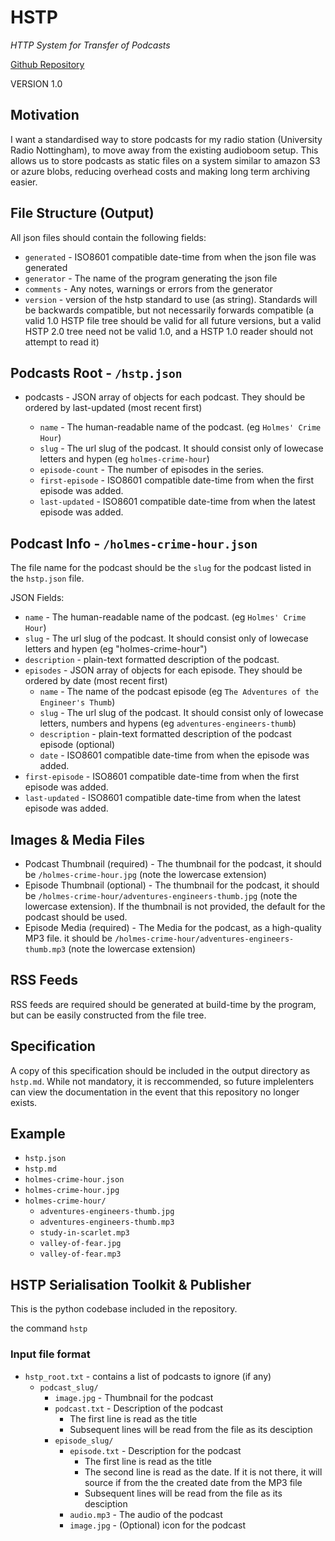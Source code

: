 # HSTP

*HTTP System for Transfer of Podcasts*

[Github Repository](https://github.com/URN/hstp)

VERSION 1.0

## Motivation

I want a standardised way to store podcasts for my radio station (University Radio Nottingham), to move away from the existing audioboom setup. This allows us to store podcasts as static files on a system similar to amazon S3 or azure blobs, reducing overhead costs and making long term archiving easier.

## File Structure (Output)

All json files should contain the following fields:

-   `generated` - ISO8601 compatible date-time from when the json file
    was generated
-   `generator` - The name of the program generating the json file
-   `comments` - Any notes, warnings or errors from the generator
-   `version` - version of the hstp standard to use (as string). Standards will be backwards compatible, but not necessarily forwards compatible (a valid 1.0 HSTP file tree should be valid for all future versions, but a valid HSTP 2.0 tree need not be valid 1.0, and a HSTP 1.0 reader should not attempt to read it)

## Podcasts Root - `/hstp.json`

-   podcasts - JSON array of objects for each podcast. They should be
    ordered by last-updated (most recent first)

    -   `name` - The human-readable name of the podcast. (eg `Holmes' Crime Hour`)
    -   `slug` - The url slug of the podcast. It should consist only of lowecase letters and hypen (eg `holmes-crime-hour`)
    -   `episode-count` - The number of episodes in the series.
    -   `first-episode` - ISO8601 compatible date-time from when the first episode was added.
    -   `last-updated` - ISO8601 compatible date-time from when the latest episode was added.

## Podcast Info - `/holmes-crime-hour.json`

The file name for the podcast should be the `slug` for the podcast
listed in the `hstp.json` file.

JSON Fields:

-   `name` - The human-readable name of the podcast. (eg `Holmes' Crime Hour`)
-   `slug` - The url slug of the podcast. It should consist only of lowecase letters and hypen (eg "holmes-crime-hour")
-   `description` - plain-text formatted description of the podcast.
-   `episodes` - JSON array of objects for each episode. They should be ordered by date (most recent first)
    -   `name` - The name of the podcast episode (eg `The Adventures of the Engineer's Thumb`)
    -   `slug` - The url slug of the podcast. It should consist only of lowecase letters, numbers and hypens (eg `adventures-engineers-thumb`)
    -   `description` - plain-text formatted description of the podcast episode (optional)
    -   `date` - ISO8601 compatible date-time from when the episode was added.
-   `first-episode` - ISO8601 compatible date-time from when the first episode was added.
-   `last-updated` - ISO8601 compatible date-time from when the latest episode was added.

## Images & Media Files

-   Podcast Thumbnail (required) - The thumbnail for the podcast, it should be `/holmes-crime-hour.jpg` (note the lowercase extension)
-   Episode Thumbnail (optional) - The thumbnail for the podcast, it should be `/holmes-crime-hour/adventures-engineers-thumb.jpg` (note the lowercase extension). If the thumbnail is not provided, the default for the podcast should be used.
-   Episode Media (required) - The Media for the podcast, as a high-quality MP3 file. it should be `/holmes-crime-hour/adventures-engineers-thumb.mp3` (note the lowercase extension)

## RSS Feeds

RSS feeds are required should be generated at build-time by the program, but can be easily constructed from the file tree.

## Specification

A copy of this specification should be included in the output directory as `hstp.md`. While not mandatory, it is reccommended, so future implelenters can view the documentation in the event that this repository no longer exists.

## Example

-   `hstp.json`
-   `hstp.md`
-   `holmes-crime-hour.json`
-   `holmes-crime-hour.jpg`
-   `holmes-crime-hour/`
    -   `adventures-engineers-thumb.jpg`
    -   `adventures-engineers-thumb.mp3`
    -   `study-in-scarlet.mp3`
    -   `valley-of-fear.jpg`
    -   `valley-of-fear.mp3`

## HSTP Serialisation Toolkit & Publisher

This is the python codebase included in the repository.

the command `hstp` 

### Input file format

-   `hstp_root.txt` - contains a list of podcasts to ignore (if any)
    -   `podcast_slug/`
        -   `image.jpg` - Thumbnail for the podcast
        -   `podcast.txt` - Description of the podcast
            -   The first line is read as the title
            -   Subsequent lines will be read from the file as its desciption
        -   `episode_slug/`
             -   `episode.txt` - Description for the podcast
                 -   The first line is read as the title
                 -   The second line is read as the date. If it is not there, it will source if from the the created date from the MP3 file
                 -   Subsequent lines will be read from the file as its desciption
             -   `audio.mp3` - The audio of the podcast
             -   `image.jpg` - (Optional) icon for the podcast
